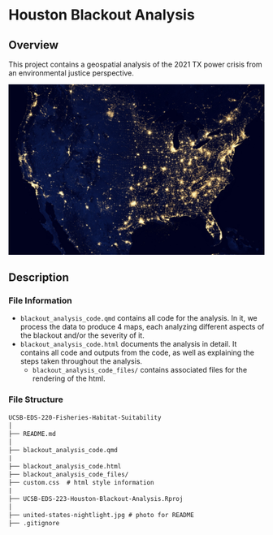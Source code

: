 # Houston Blackout Analysis

## Overview
This project contains a geospatial analysis of the 2021 TX power crisis from an environmental justice perspective.

![](united-states-nightlight.jpg "Nightime in the United States.")

## Description

### File Information
* `blackout_analysis_code.qmd` contains all code for the analysis. In it, we process the data to produce 4 maps, each analyzing different aspects of the blackout and/or the severity of it.
* `blackout_analysis_code.html` documents the analysis in detail. It contains all code and outputs from the code, as well as explaining the steps taken throughout the analysis.
  + `blackout_analysis_code_files/` contains associated files for the rendering of the html.


### File Structure

```         
UCSB-EDS-220-Fisheries-Habitat-Suitability
│
├── README.md
│
├── blackout_analysis_code.qmd
|
├── blackout_analysis_code.html
├── blackout_analysis_code_files/
├── custom.css  # html style information
|
├── UCSB-EDS-223-Houston-Blackout-Analysis.Rproj
│
├── united-states-nightlight.jpg # photo for README
├── .gitignore 
```